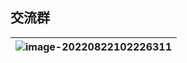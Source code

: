 ## 交流群

| ![image-20220822102226311](https://linhaojunblog-resource.oss-cn-hangzhou.aliyuncs.com/img/image-20220822102226311.png) |
| ------------------------------------------------------------ |
